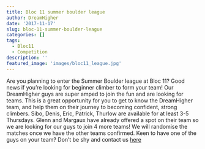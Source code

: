```yaml
---
title: Bloc 11 summer boulder league
author: DreamHigher
date: '2017-11-17'
slug: bloc-11-summer-boulder-league
categories: []
tags:
  - Bloc11
  - Competition
description: ''
featured_image: 'images/bloc11_league.jpg'
---
```


Are you planning to enter the Summer Boulder league at Bloc 11? Good news if you’re looking for beginner climber to form your team! Our DreamHigher guys are super amped to join the fun and are looking for teams. This is a great opportunity for you to get to know the DreamHigher team, and help them on their journey to becoming confident, strong climbers.
Sibo, Denis, Eric, Patrick, Thurlow are available for at least 3-5 Thursdays. Glenn and Margaux have already offered a spot on their team so we are looking for our guys to join 4 more teams! We will randomise the matches once we have the other teams confirmed.
Keen to have one of the guys on your team? Don’t be shy and contact us [here](./contact) 